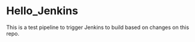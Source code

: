 # Hello_Jenkins
This is a test pipeline to trigger Jenkins to build based on changes on this repo. 
